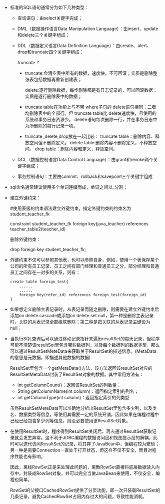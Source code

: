 * 标准的SQL语句通常分为如下几种类型：

  * 查询语句：由select关键字完成；

  * DML（数据操作语言Data Manipulation Language）：由insert、update和delete三个关键字组成；

  * DDL（数据定义语言Data Definition Language）：由create、alert、drop和truncate四个关键字组成；

    *truncate？*

    * truncate:会清空表中所有的数据，速度快，不可回滚；实质是删除整张表包括数据再重新创建表；

      delete:逐行删除数据，每步删除都是有日志记录的，可以回滚数据；实质是逐行删除表中的数据；

    * truncate table在功能上与不带 where子句的 delete语句相同：二者均删除表中的全部行。但 truncate table比 delete速度快，且使用的系统和事务日志资源少。 delete语句每次删除一行，并在事务日志中为所删除的每行记录一项。

    * truncate ,delete,drop放在一起比较：
      truncate table：删除内容、释放空间但不删除定义。
      delete table:删除内容不删除定义，不释放空间。
      drop table：删除内容和定义，释放空间。

  * DCL（数据控制语言Data Control Language）：由grant和revoke两个关键字组成；

  * 事务控制语句：主要由commit、rollback和savepoint三个关键字组成

* sql命名通常建议使用多个单词连缀而成，单词之间以_分割；

* 建立外键约束：

  #使用表级的约束语法建立外键约束，指定外键约束的约束名为student_teacher_fk

  constraint student_teacher_fk foreign key(java_teacher) references teacher_table2(teacher_id)

  删除外键约束：

  drop foreign key student_teacher_fk;

* 外键约束不仅可以参照其他表，也可以参照自身，例如，使用一个表保存某个公司的所有员工记录，员工之间有部门经理和普通员工之分，部分经理和普通员工之间存在一对多的关系，则有：

  ```
  create table foreign_test{
      ......
      ......
      foreign key(refer_id) references foreign_test(foreign_id)
  }
  ```

* 如果想定义删除主表记录时，从表记录而随之删除，则需要在建立外键约束后添加on delete cascade或添加on delete set null，第一种是删除主表记录时，关联的从表记录全部级联删除；第二种是把关联的从表记录主键设为null；

* 当执行SQL查询后可以通过移动记录指针来遍历resultSet的每天记录，但程序可能不清楚该resultSet里包含哪些数据列，以及每个数据列的数据类型，那么可以通过ResultSetMeteData来获取关于ResultSet的描述信息。(MetaData的意思是元数据，即描述其他数据的数据)

  ResultSet里包含一个getMetaData()方法，该方法返回该resultSet对应的ResultSetMetaData封装了ResultSet对象的数据。其中常用方法有：

  * int getColumnCount()：返回该ResultSet的列数量；
  * String getColumnName(int column)：返回指定索引的列名；
  * int getColumnType(int column)：返回指定索引的列类型

  虽然ResultSetMeteData可以准确地分析出ResultSet里包含多少列，以及类名、数据类型等信息，等使用其需要一定的系统开销，因此如果在编程过程中已经已经包含多少列等信息，则没必要使用该ResultSet对象。

* 在使用ResultSet时，程序得到ResultSet关闭后，再去通过ResultSet获取记录就会发生异常。这不利于JDBC编程的数据访问层和视图显示层的解耦，此时可以迭代访问ResultSet的记录，将其存了JavaBean中，但编程较为繁琐；另一种是需要Connection一直处于打开状态，但这样不仅不安全，而且对程序性能也有影响。

  因此，离线RowSet正是来处理此问题的，离散RowSet直接将底层数据读入内存中，封装成RowSet对象，并可以完全当做JavaBean来使用，不仅安全，编程也简单。

  RowSet的父接口CachedRowSet提供了分页功能，即一次只装载ResultSet的几条记录，避免CachedRowSet占用内存过大的问题，导致性能消耗。

